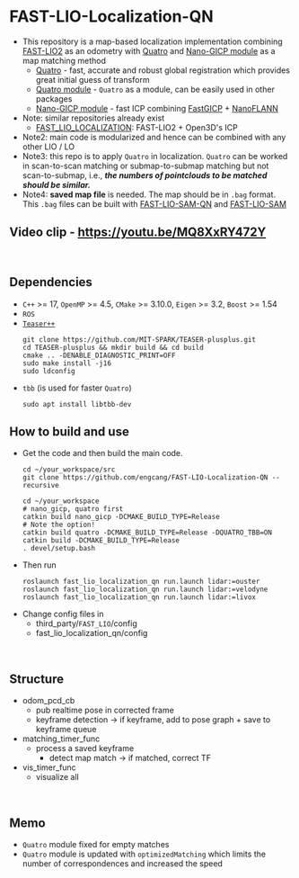 # FAST-LIO-Localization-QN
+ This repository is a map-based localization implementation combining [FAST-LIO2](https://github.com/hku-mars/FAST_LIO) as an odometry with [Quatro](https://quatro-plusplus.github.io/) and [Nano-GICP module](https://github.com/engcang/nano_gicp) as a map matching method
    + [Quatro](https://quatro-plusplus.github.io/) - fast, accurate and robust global registration which provides great initial guess of transform
    + [Quatro module](https://github.com/engcang/quatro) - `Quatro` as a module, can be easily used in other packages
    + [Nano-GICP module](https://github.com/engcang/nano_gicp) - fast ICP combining [FastGICP](https://github.com/SMRT-AIST/fast_gicp) + [NanoFLANN](https://github.com/jlblancoc/nanoflann)
+ Note: similar repositories already exist
    + [FAST_LIO_LOCALIZATION](https://github.com/HViktorTsoi/FAST_LIO_LOCALIZATION): FAST-LIO2 + Open3D's ICP
+ Note2: main code is modularized and hence can be combined with any other LIO / LO
+ Note3: this repo is to apply `Quatro` in localization. `Quatro` can be worked in scan-to-scan matching or submap-to-submap matching but not scan-to-submap, i.e., ***the numbers of pointclouds to be matched should be similar.***
+ Note4: **saved map file** is needed. The map should be in `.bag` format. This `.bag` files can be built with [FAST-LIO-SAM-QN](https://github.com/engcang/FAST-LIO-SAM-QN) and [FAST-LIO-SAM](https://github.com/engcang/FAST-LIO-SAM)

## Video clip - https://youtu.be/MQ8XxRY472Y

<br>


## Dependencies
+ `C++` >= 17, `OpenMP` >= 4.5, `CMake` >= 3.10.0, `Eigen` >= 3.2, `Boost` >= 1.54
+ `ROS`
+ [`Teaser++`](https://github.com/MIT-SPARK/TEASER-plusplus)
    ```shell
    git clone https://github.com/MIT-SPARK/TEASER-plusplus.git
    cd TEASER-plusplus && mkdir build && cd build
    cmake .. -DENABLE_DIAGNOSTIC_PRINT=OFF
    sudo make install -j16
    sudo ldconfig
    ```
+ `tbb` (is used for faster `Quatro`)
    ```shell
    sudo apt install libtbb-dev
    ```

## How to build and use
+ Get the code and then build the main code.
    ```shell
    cd ~/your_workspace/src
    git clone https://github.com/engcang/FAST-LIO-Localization-QN --recursive

    cd ~/your_workspace
    # nano_gicp, quatro first
    catkin build nano_gicp -DCMAKE_BUILD_TYPE=Release
    # Note the option!
    catkin build quatro -DCMAKE_BUILD_TYPE=Release -DQUATRO_TBB=ON
    catkin build -DCMAKE_BUILD_TYPE=Release
    . devel/setup.bash
    ```
+ Then run
    ```shell
    roslaunch fast_lio_localization_qn run.launch lidar:=ouster
    roslaunch fast_lio_localization_qn run.launch lidar:=velodyne
    roslaunch fast_lio_localization_qn run.launch lidar:=livox
    ```
+ Change config files in
    + third_party/`FAST_LIO`/config
    + fast_lio_localization_qn/config

<br>

## Structure
+ odom_pcd_cb
    + pub realtime pose in corrected frame
    + keyframe detection -> if keyframe, add to pose graph + save to keyframe queue
+ matching_timer_func
    + process a saved keyframe
        + detect map match -> if matched, correct TF
+ vis_timer_func
    + visualize all

<br>

## Memo
+ `Quatro` module fixed for empty matches
+ `Quatro` module is updated with `optimizedMatching` which limits the number of correspondences and increased the speed
